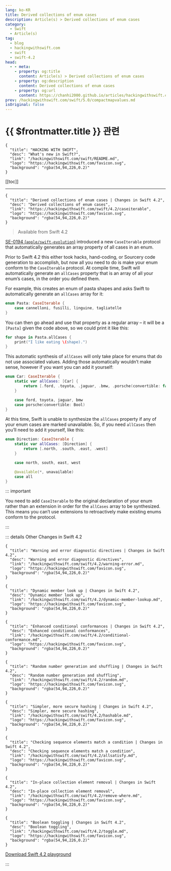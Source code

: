 ```yaml
---
lang: ko-KR
title: Derived collections of enum cases
description: Article(s) > Derived collections of enum cases
category:
  - Swift
  - Article(s)
tag: 
  - blog
  - hackingwithswift.com
  - swift
  - swift-4.2
head:
  - - meta:
    - property: og:title
      content: Article(s) > Derived collections of enum cases
    - property: og:description
      content: Derived collections of enum cases
    - property: og:url
      content: https://chanhi2000.github.io/articles/hackingwithswift.com/swift/4.2/caseiterable.html
prev: /hackingwithswift.com/swift/5.0/compactmapvalues.md
isOriginal: false
---
```


# {{ $frontmatter.title }} 관련

```component VPCard
{
  "title": "HACKING WITH SWIFT",
  "desc": "What's new in Swift?",
  "link": "/hackingwithswift.com/swift/README.md",
  "logo": "https://hackingwithswift.com/favicon.svg",
  "background": "rgba(54,94,226,0.2)"
}
```

[[toc]]

---

```component VPCard
{
  "title": "Derived collections of enum cases | Changes in Swift 4.2",
  "desc": "Derived collections of enum cases",
  "link": "https://hackingwithswift.com/swift/4.2/caseiterable", 
  "logo": "https://hackingwithswift.com/favicon.svg",
  "background": "rgba(54,94,226,0.2)"
}
```

> Available from Swift 4.2

[SE-0194 (<FontIcon icon="iconfont icon-github"/>`apple/swift-evolution`)](https://github.com/apple/swift-evolution/blob/master/proposals/0194-derived-collection-of-enum-cases.md) introduced a new `CaseIterable` protocol that automatically generates an array property of all cases in an enum.

Prior to Swift 4.2 this either took hacks, hand-coding, or Sourcery code generation to accomplish, but now all you need to do is make your enum conform to the `CaseIterable` protocol. At compile time, Swift will automatically generate an `allCases` property that is an array of all your enum’s cases, in the order you defined them.

For example, this creates an enum of pasta shapes and asks Swift to automatically generate an `allCases` array for it:

```swift
enum Pasta: CaseIterable {
    case cannelloni, fusilli, linguine, tagliatelle
}
```

You can then go ahead and use that property as a regular array – it will be a `[Pasta]` given the code above, so we could print it like this:

```swift
for shape in Pasta.allCases {
    print("I like eating \(shape).")
}
```

This automatic synthesis of `allCases` will only take place for enums that do not use associated values. Adding those automatically wouldn’t make sense, however if you want you can add it yourself:

```swift
enum Car: CaseIterable {
    static var allCases: [Car] {
        return [.ford, .toyota, .jaguar, .bmw, .porsche(convertible: false), .porsche(convertible: true)]
    }

    case ford, toyota, jaguar, bmw
    case porsche(convertible: Bool)
}
```

At this time, Swift is unable to synthesize the `allCases` property if any of your enum cases are marked unavailable. So, if you need `allCases` then you’ll need to add it yourself, like this:

```swift
enum Direction: CaseIterable {
    static var allCases: [Direction] {
        return [.north, .south, .east, .west]
    }

    case north, south, east, west

    @available(*, unavailable)
    case all
}
```

::: important

You need to add `CaseIterable` to the original declaration of your enum rather than an extension in order for the `allCases` array to be synthesized. This means you can’t use extensions to retroactively make existing enums conform to the protocol.

:::

::: details Other Changes in Swift 4.2
<!-- 
```component VPCard
{
  "title": "Derived collections of enum cases | Changes in Swift 4.2",
  "desc": "Derived collections of enum cases",
  "link": "/hackingwithswift.com/swift/4.2/caseiterable.md",
  "logo": "https://hackingwithswift.com/favicon.svg",
  "background": "rgba(54,94,226,0.2)"
}
```
-->
```component VPCard
{
  "title": "Warning and error diagnostic directives | Changes in Swift 4.2",
  "desc": "Warning and error diagnostic directives",
  "link": "/hackingwithswift.com/swift/4.2/warning-error.md",
  "logo": "https://hackingwithswift.com/favicon.svg",
  "background": "rgba(54,94,226,0.2)"
}
```

```component VPCard
{
  "title": "Dynamic member look up | Changes in Swift 4.2",
  "desc": "Dynamic member look up",
  "link": "/hackingwithswift.com/swift/4.2/dynamic-member-lookup.md",
  "logo": "https://hackingwithswift.com/favicon.svg",
  "background": "rgba(54,94,226,0.2)"
}
```

```component VPCard
{
  "title": "Enhanced conditional conformances | Changes in Swift 4.2",
  "desc": "Enhanced conditional conformances",
  "link": "/hackingwithswift.com/swift/4.2/conditional-conformance.md",
  "logo": "https://hackingwithswift.com/favicon.svg",
  "background": "rgba(54,94,226,0.2)"
}
```

```component VPCard
{
  "title": "Random number generation and shuffling | Changes in Swift 4.2",
  "desc": "Random number generation and shuffling",
  "link": "/hackingwithswift.com/swift/4.2/random.md",
  "logo": "https://hackingwithswift.com/favicon.svg",
  "background": "rgba(54,94,226,0.2)"
}
```

```component VPCard
{
  "title": "Simpler, more secure hashing | Changes in Swift 4.2",
  "desc": "Simpler, more secure hashing",
  "link": "/hackingwithswift.com/swift/4.2/hashable.md",
  "logo": "https://hackingwithswift.com/favicon.svg",
  "background": "rgba(54,94,226,0.2)"
}
```

```component VPCard
{
  "title": "Checking sequence elements match a condition | Changes in Swift 4.2",
  "desc": "Checking sequence elements match a condition",
  "link": "/hackingwithswift.com/swift/4.2/allsatisfy.md",
  "logo": "https://hackingwithswift.com/favicon.svg",
  "background": "rgba(54,94,226,0.2)"
}
```

```component VPCard
{
  "title": "In-place collection element removal | Changes in Swift 4.2",
  "desc": "In-place collection element removal",
  "link": "/hackingwithswift.com/swift/4.2/remove-where.md",
  "logo": "https://hackingwithswift.com/favicon.svg",
  "background": "rgba(54,94,226,0.2)"
}
```

```component VPCard
{
  "title": "Boolean toggling | Changes in Swift 4.2",
  "desc": "Boolean toggling",
  "link": "/hackingwithswift.com/swift/4.2/toggle.md",
  "logo": "https://hackingwithswift.com/favicon.svg",
  "background": "rgba(54,94,226,0.2)"
}
```

[<FontIcon icon="fas fa-file-zipper"/>Download Swift 4.2 playground](https://hackingwithswift.com/files/playgrounds/swift/playground-4-1-to-4-2.playground.zip)

:::

